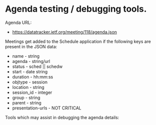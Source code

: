 # Agenda  testing / debugging tools.

Agenda URL:

   * https://datatracker.ietf.org/meeting/118/agenda.json

Meetings get added to the Schedule application if the following
keys are present in the JSON data:

  * name - string
  * agenda - string/url
  * status - sched || schedw
  * start - date string
  * duration - hh:mm:ss
  * objtype - session
  * location - string
  * session_id - integer
  * group - string
  * parent - string
  * presentation-urls - NOT CRITICAL

Tools which may assist in debugging the agenda details:

